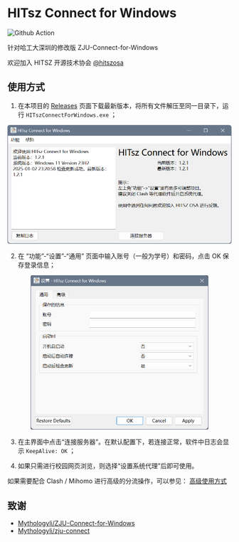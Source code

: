 # HITsz Connect for Windows

![Github Action](https://github.com/chenx-dust/HITsz-Connect-for-Windows/actions/workflows/build.yml/badge.svg)

针对哈工大深圳的修改版 ZJU-Connect-for-Windows

欢迎加入 HITSZ 开源技术协会 [@hitszosa](https://github.com/hitszosa)

## 使用方式

1. 在本项目的 [Releases](https://github.com/chenx-dust/HITsz-Connect-for-Windows/releases) 页面下载最新版本，将所有文件解压至同一目录下，运行 `HITszConnectForWindows.exe` ；

<div align="center">
<img src="/docs/main.png" width="600px">
</div>

2. 在 “功能”-“设置”-“通用” 页面中输入账号（一般为学号）和密码，点击 OK 保存登录信息；

<div align="center">
<img src="/docs/config.png" width="400px">
</div>

3. 在主界面中点击“连接服务器”。在默认配置下，若连接正常，软件中日志会显示 `KeepAlive: OK` ；

4. 如果只需进行校园网页浏览，则选择“设置系统代理”后即可使用。

如果需要配合 Clash / Mihomo 进行高级的分流操作，可以参见： [高级使用方式](/docs/ADVANCED_USAGE.md)

## 致谢

- [Mythologyli/ZJU-Connect-for-Windows](https://github.com/Mythologyli/ZJU-Connect-for-Windows)
- [Mythologyli/zju-connect](https://github.com/Mythologyli/zju-connect)
